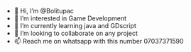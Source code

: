 - 👋 Hi, I’m @Bolitupac
- 👀 I’m interested in Game Development
- 🌱 I’m currently learning java and GDscript
- 💞️ I’m looking to collaborate on any project
- 📫 Reach me on whatsapp with this number 07037371590

<!---
Bolitupac/Bolitupac is a ✨ special ✨ repository because its `README.md` (this file) appears on your GitHub profile.
You can click the Preview link to take a look at your changes.
--->
